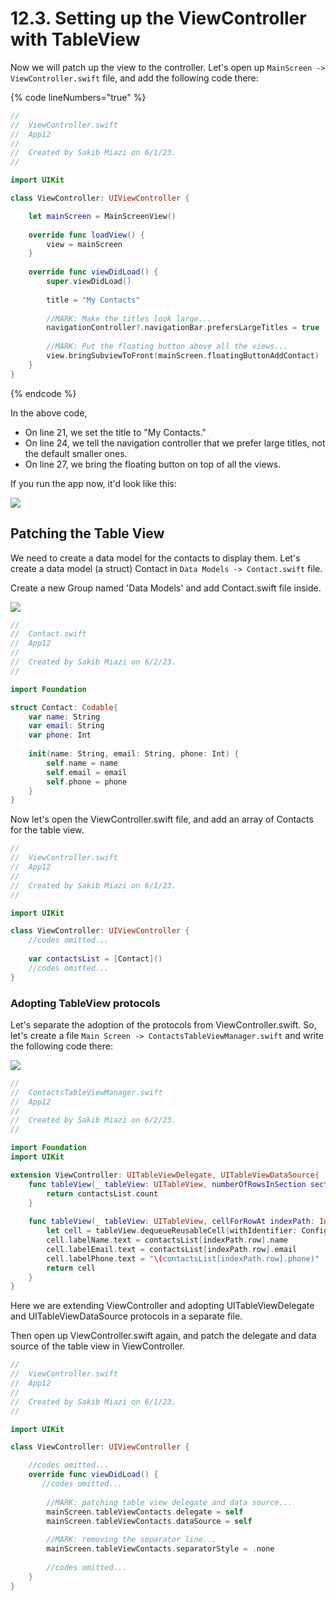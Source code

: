# 12.3. Setting up the ViewController with TableView

Now we will patch up the view to the controller. Let's open up `MainScreen -> ViewController.swift` file, and add the following code there:

{% code lineNumbers="true" %}
```swift
//
//  ViewController.swift
//  App12
//
//  Created by Sakib Miazi on 6/1/23.
//

import UIKit

class ViewController: UIViewController {

    let mainScreen = MainScreenView()
    
    override func loadView() {
        view = mainScreen
    }
    
    override func viewDidLoad() {
        super.viewDidLoad()
        
        title = "My Contacts"
        
        //MARK: Make the titles look large...
        navigationController?.navigationBar.prefersLargeTitles = true
        
        //MARK: Put the floating button above all the views...
        view.bringSubviewToFront(mainScreen.floatingButtonAddContact)
    }
}
```
{% endcode %}

In the above code,

* On line 21, we set the title to "My Contacts."
* On line 24, we tell the navigation controller that we prefer large titles, not the default smaller ones.
* On line 27, we bring the floating button on top of all the views.

If you run the app now, it'd look like this:

![](<../.gitbook/assets/Screenshot 2023-06-02 at 3.09.07 PM (1).png>)

## Patching the Table View

We need to create a data model for the contacts to display them. Let's create a data model (a struct) Contact in `Data Models -> Contact.swift` file.

Create a new Group named 'Data Models' and add Contact.swift file inside.

![](<../.gitbook/assets/Screenshot 2023-06-02 at 3.17.58 PM (2).png>)

```swift
//
//  Contact.swift
//  App12
//
//  Created by Sakib Miazi on 6/2/23.
//

import Foundation

struct Contact: Codable{
    var name: String
    var email: String
    var phone: Int
    
    init(name: String, email: String, phone: Int) {
        self.name = name
        self.email = email
        self.phone = phone
    }
}
```

Now let's open the ViewController.swift file, and add an array of Contacts for the table view.

```swift
//
//  ViewController.swift
//  App12
//
//  Created by Sakib Miazi on 6/1/23.
//

import UIKit

class ViewController: UIViewController {
    //codes omitted...    
    
    var contactsList = [Contact]()
    //codes omitted...
}
```

### Adopting TableView protocols

Let's separate the adoption of the protocols from ViewController.swift. So, let's create a file `Main Screen -> ContactsTableViewManager.swift` and write the following code there:

![](<../.gitbook/assets/Screenshot 2023-06-02 at 3.24.55 PM (1).png>)

```swift
//
//  ContactsTableViewManager.swift
//  App12
//
//  Created by Sakib Miazi on 6/2/23.
//

import Foundation
import UIKit

extension ViewController: UITableViewDelegate, UITableViewDataSource{
    func tableView(_ tableView: UITableView, numberOfRowsInSection section: Int) -> Int {
        return contactsList.count
    }
    
    func tableView(_ tableView: UITableView, cellForRowAt indexPath: IndexPath) -> UITableViewCell {
        let cell = tableView.dequeueReusableCell(withIdentifier: Configs.tableViewContactsID, for: indexPath) as! ContactsTableViewCell
        cell.labelName.text = contactsList[indexPath.row].name
        cell.labelEmail.text = contactsList[indexPath.row].email
        cell.labelPhone.text = "\(contactsList[indexPath.row].phone)"
        return cell
    }
}
```

Here we are extending ViewController and adopting UITableViewDelegate and UITableViewDataSource protocols in a separate file.

Then open up ViewController.swift again, and patch the delegate and data source of the table view in ViewController.

```swift
//
//  ViewController.swift
//  App12
//
//  Created by Sakib Miazi on 6/1/23.
//

import UIKit

class ViewController: UIViewController {

    //codes omitted...        
    override func viewDidLoad() {
       //codes omitted...
        
        //MARK: patching table view delegate and data source...
        mainScreen.tableViewContacts.delegate = self
        mainScreen.tableViewContacts.dataSource = self
        
        //MARK: removing the separator line...
        mainScreen.tableViewContacts.separatorStyle = .none
        
        //codes omitted...
    }
}
```
